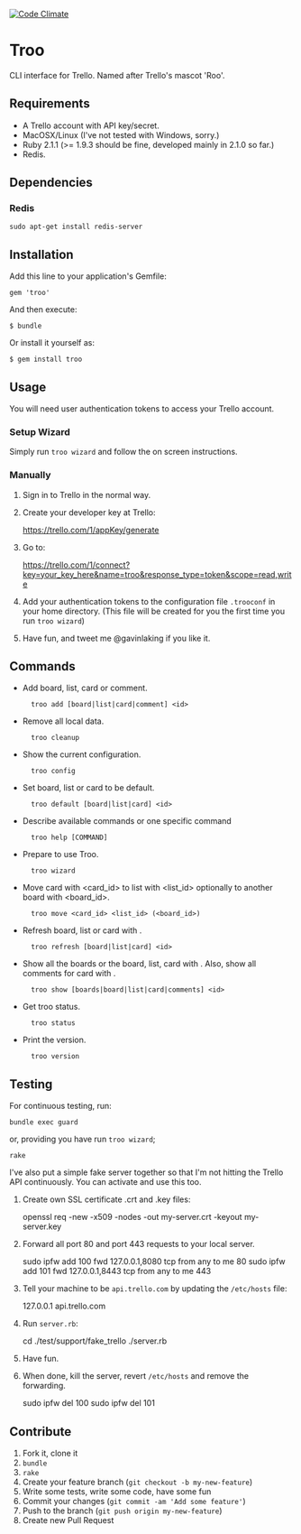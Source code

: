 [![Code Climate](https://codeclimate.com/github/gavinlaking/troo.png)](https://codeclimate.com/github/gavinlaking/troo)

# Troo

CLI interface for Trello. Named after Trello's mascot 'Roo'.

## Requirements

- A Trello account with API key/secret.
- MacOSX/Linux (I've not tested with Windows, sorry.)
- Ruby 2.1.1 (>= 1.9.3 should be fine, developed mainly in 2.1.0 so far.)
- Redis.

## Dependencies

### Redis

    sudo apt-get install redis-server

## Installation

Add this line to your application's Gemfile:

    gem 'troo'

And then execute:

    $ bundle

Or install it yourself as:

    $ gem install troo

## Usage

You will need user authentication tokens to access your Trello account.

### Setup Wizard

Simply run `troo wizard` and follow the on screen instructions.

### Manually

1) Sign in to Trello in the normal way.

2) Create your developer key at Trello:

    https://trello.com/1/appKey/generate

3) Go to:

    https://trello.com/1/connect?key=your_key_here&name=troo&response_type=token&scope=read,write

4) Add your authentication tokens to the configuration file `.trooconf` in your home directory. (This file will be created for you the first time you run `troo wizard`)

5) Have fun, and tweet me @gavinlaking if you like it.

## Commands

- Add board, list, card or comment.

        troo add [board|list|card|comment] <id>

- Remove all local data.

        troo cleanup

- Show the current configuration.

        troo config

- Set board, list or card to be default.

        troo default [board|list|card] <id>

- Describe available commands or one specific command

        troo help [COMMAND]

- Prepare to use Troo.

        troo wizard

- Move card with <card_id> to list with <list_id> optionally to another board with <board_id>.

        troo move <card_id> <list_id> (<board_id>)

- Refresh board, list or card with <id>.

        troo refresh [board|list|card] <id>

- Show all the boards or the board, list, card with <id>. Also, show all comments for card with <id>.

        troo show [boards|board|list|card|comments] <id>

- Get troo status.

        troo status

- Print the version.

        troo version

## Testing

For continuous testing, run:

    bundle exec guard

or, providing you have run `troo wizard`;

    rake

I've also put a simple fake server together so that I'm not hitting the Trello
API continuously. You can activate and use this too.

1) Create own SSL certificate .crt and .key files:

    openssl req -new -x509 -nodes -out my-server.crt -keyout my-server.key

2) Forward all port 80 and port 443 requests to your local server.

    sudo ipfw add 100 fwd 127.0.0.1,8080 tcp from any to me 80
    sudo ipfw add 101 fwd 127.0.0.1,8443 tcp from any to me 443

3) Tell your machine to be `api.trello.com` by updating the `/etc/hosts` file:

    127.0.0.1 api.trello.com

4) Run `server.rb`:

    cd ./test/support/fake_trello
    ./server.rb

5) Have fun.

6) When done, kill the server, revert `/etc/hosts` and remove the forwarding.

    sudo ipfw del 100
    sudo ipfw del 101

## Contribute

1. Fork it, clone it
2. `bundle`
3. `rake`
4. Create your feature branch (`git checkout -b my-new-feature`)
5. Write some tests, write some code, have some fun
6. Commit your changes (`git commit -am 'Add some feature'`)
7. Push to the branch (`git push origin my-new-feature`)
8. Create new Pull Request

